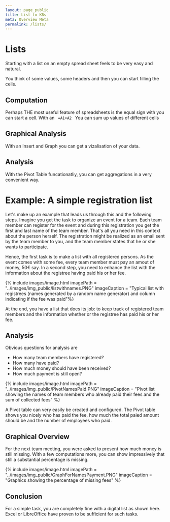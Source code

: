 ```yaml
---
layout: page_public
title: List to K8s
meta: Overview Meta
permalink: /lists/
---
```


# Lists

Starting with a list on an empty spread sheet feels to be very easy and natural.

You think of some values, some headers and then you can start filling the cells.


## Computation

Perhaps THE most useful feature of spreadsheets is the equal sign with you can start a cell.
With an 
<code>
=A1+A2
</code>
You can sum up values of different cells


## Graphical Analysis

With an Insert and Graph you can get a vizalisation of your data.


## Analysis

With the Pivot Table funcationatliy, you can get aggregations in a very convenient way.


# Example: A simple registration list

Let's make up an example that leads us through this and the following steps.
Imagine you get the task to organize an event for a team. 
Each team member can register for the event and during this registration you get the first and last name of the team member. That's all you need in this context about the person herself.
The registration might be realized as an email sent by the team member to you, and the team member states that he or she wants to participate.

Hence, the first task is to make a list with all registered persons.
As the event comes with some fee, every team member must pay an amout of money, 50€ say.
In a second step, you need to enhance the list with the information about the registree having paid his or her fee.


{% include images/image.html imagePath = "../images/img_public/listwithnames.PNG" imageCaption =  "Typical list with registrees (names generated by a random name generator) and column indicating if the fee was paid"%}

At the end, you have a list that does its job: to keep track of registered team members and the information whether or the registree has paid his or her fee.



## Analysis

Obvious questions for analysis are
- How many team members have registered?
- How many have paid?
- How much money should have been received?
- How much payment is still open?



{% include images/image.html imagePath = "../images/img_public/PivotNamesPaid.PNG" imageCaption = 
"Pivot list showing the names of team members who already paid their fees and the sum of collected fees" %}

A Pivot table can very easily be created and configured. 
The Pivot table shows you nicely who has paid the fee, how much the total paied amount should be and the number of employees who paid.


## Graphical Overview

For the next team meeting, you were asked to present how much money is still missing.
With a few computations more, you can show impressively that still a substantial percentage is missing.

{% include images/image.html imagePath = "../images/img_public/GraphForNamesPayment.PNG" imageCaption = "Graphics showing the percentage of missing fees" %}


## Conclusion

For a simple task, you are completely fine with a digital list as shown here. 
Excel or LibreOffice have proven to be sufficient for such tasks.




























